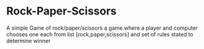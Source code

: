 # Rock-Paper-Scissors
A simple Game of rock/paper/scissors
a game where a player and computer chooses one each from list [rock,paper,scissors] and set of rules stated to determine winner

